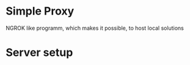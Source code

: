 # Simple Proxy
NGROK like programm, which makes it possible, to host local solutions 

# Server setup
